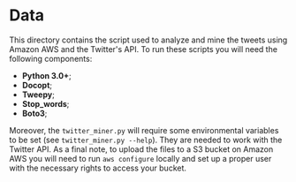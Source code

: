 # Data

This directory contains the script used to analyze and mine the tweets using Amazon AWS and the Twitter's API. To run
these scripts you will need the following components:
  * **Python 3.0+**;
  * **Docopt**;
  * **Tweepy**;
  * **Stop_words**;
  * **Boto3**;

Moreover, the `twitter_miner.py` will require some environmental variables to be set (see `twitter_miner.py --help`). They are needed to work with the Twitter API.
As a final note, to upload the files to a S3 bucket on Amazon AWS you will need to run `aws configure` locally and set up
a proper user with the necessary rights to access your bucket.
